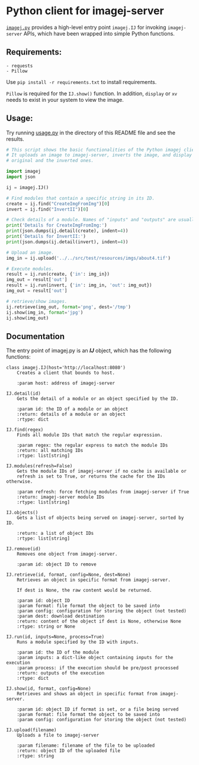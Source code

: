 # Python client for imagej-server

[`imagej.py`](imagej.py) provides a high-level entry point `imagej.IJ` for invoking `imagej-server` APIs, which have been wrapped into simple Python functions.

## Requirements:

    - requests
    - Pillow

Use `pip install -r requirements.txt` to install requirements.

`Pillow` is required for the `IJ.show()` function. In addition, `display` or `xv` needs to exist in your system to view the image.

## Usage:

Try running [usage.py](usage.py) in the directory of this README file and see the results.
 
```Python
# This script shows the basic functionalities of the Python imagej client.
# It uploads an image to imagej-server, inverts the image, and display both the
# original and the inverted ones.

import imagej
import json

ij = imagej.IJ()

# Find modules that contain a specific string in its ID.
create = ij.find("CreateImgFromImg")[0]
invert = ij.find("InvertII")[0]

# Check details of a module. Names of "inputs" and "outputs" are usually important.
print('Details for CreateImgFromImg:')
print(json.dumps(ij.detail(create), indent=4))
print('Details for InvertII:')
print(json.dumps(ij.detail(invert), indent=4))

# Upload an image.
img_in = ij.upload('../../src/test/resources/imgs/about4.tif')

# Execute modules.
result = ij.run(create, {'in': img_in})
img_out = result['out']
result = ij.run(invert, {'in': img_in, 'out': img_out})
img_out = result['out']

# retrieve/show images.
ij.retrieve(img_out, format='png', dest='/tmp')
ij.show(img_in, format='jpg')
ij.show(img_out)

```

## Documentation

The entry point of imagej.py is an *__IJ__* object, which has the following functions:

```
class imagej.IJ(host='http://localhost:8080')
    Creates a client that bounds to host.
       
    :param host: address of imagej-server
   
IJ.detail(id)
    Gets the detail of a module or an object specified by the ID.

    :param id: the ID of a module or an object
    :return: details of a module or an object
    :rtype: dict
   
IJ.find(regex)
    Finds all module IDs that match the regular expression.
       
    :param regex: the regular express to match the module IDs
    :return: all matching IDs
    :rtype: list[string]
   
IJ.modules(refresh=False)
    Gets the module IDs of imagej-server if no cache is available or
    refresh is set to True, or returns the cache for the IDs otherwise.
       
    :param refresh: force fetching modules from imagej-server if True
    :return: imagej-server module IDs
    :rtype: list[string]
   
IJ.objects()
    Gets a list of objects being served on imagej-server, sorted by ID.
       
    :return: a list of object IDs
    :rtype: list[string]
    
IJ.remove(id)
    Removes one object from imagej-server.
        
    :param id: object ID to remove
   
IJ.retrieve(id, format, config=None, dest=None)
    Retrieves an object in specific format from imagej-server.
       
    If dest is None, the raw content would be returned.
       
    :param id: object ID
    :param format: file format the object to be saved into
    :param config: configuration for storing the object (not tested)
    :param dest: download destination
    :return: content of the object if dest is None, otherwise None
    :rtype: string or None
   
IJ.run(id, inputs=None, process=True)
    Runs a module specified by the ID with inputs.
       
    :param id: the ID of the module
    :param inputs: a dict-like object containing inputs for the execution
    :param process: if the execution should be pre/post processed
    :return: outputs of the execution
    :rtype: dict
   
IJ.show(id, format, config=None)
    Retrieves and shows an object in specific format from imagej-server.
       
    :param id: object ID if format is set, or a file being served
    :param format: file format the object to be saved into
    :param config: configuration for storing the object (not tested)
   
IJ.upload(filename)
    Uploads a file to imagej-server
       
    :param filename: filename of the file to be uploaded
    :return: object ID of the uploaded file
    :rtype: string
```